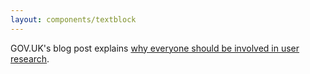 ```yaml
---
layout: components/textblock
---
```


GOV.UK's blog post explains [why everyone should be involved in user research](https://userresearch.blog.gov.uk/2014/08/06/have-you-had-your-recommended-dose-of-research/).
